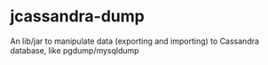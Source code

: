 # jcassandra-dump
An lib/jar to manipulate data (exporting and importing) to Cassandra database, like    pgdump/mysqldump
